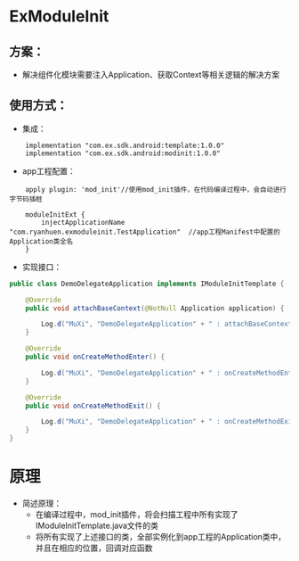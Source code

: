 # ExModuleInit
## 方案：
- 解决组件化模块需要注入Application、获取Context等相关逻辑的解决方案

## 使用方式：
- 集成：

```
    implementation "com.ex.sdk.android:template:1.0.0"
    implementation "com.ex.sdk.android:modinit:1.0.0"
```

- app工程配置：
```
    apply plugin: 'mod_init'//使用mod_init插件，在代码编译过程中，会自动进行字节码插桩

    moduleInitExt {
        injectApplicationName "com.ryanhuen.exmoduleinit.TestApplication"  //app工程Manifest中配置的Application类全名
    }
```

- 实现接口：

```java
public class DemoDelegateApplication implements IModuleInitTemplate {

    @Override
    public void attachBaseContext(@NotNull Application application) {

        Log.d("MuXi", "DemoDelegateApplication" + " : attachBaseContext: " + application);
    }

    @Override
    public void onCreateMethodEnter() {

        Log.d("MuXi", "DemoDelegateApplication" + " : onCreateMethodEnter: ");
    }

    @Override
    public void onCreateMethodExit() {

        Log.d("MuXi", "DemoDelegateApplication" + " : onCreateMethodExit: ");
    }
}
```


# 原理
- 简述原理：
  - 在编译过程中，mod_init插件，将会扫描工程中所有实现了IModuleInitTemplate.java文件的类
  - 将所有实现了上述接口的类，全部实例化到app工程的Application类中，并且在相应的位置，回调对应函数 